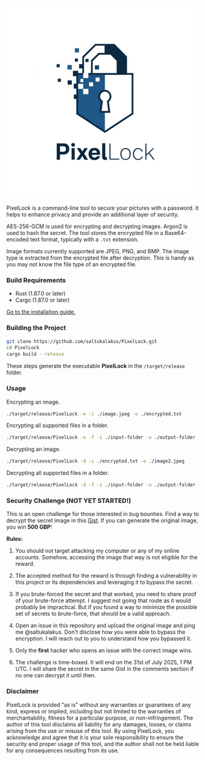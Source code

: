 ![PixelLock](https://github.com/saltukalakus/PixelLock/blob/main/PixelLock.jpeg)

PixelLock is a command-line tool to secure your pictures with a password. It helps to enhance privacy and provide an additional layer of security.

AES-256-GCM is used for encrypting and decrypting images. Argon2 is used to hash the secret. The tool stores the encrypted file in a Base64-encoded text format, typically with a `.txt` extension.

Image formats currently supported are JPEG, PNG, and BMP. The image type is extracted from the encrypted file after decryption. This is handy as you may not know the file type of an encrypted file.

### Build Requirements
- Rust (1.87.0 or later)
- Cargo (1.87.0 or later)

[Go to the installation guide.](https://www.rust-lang.org/learn/get-started)

### Building the Project

   ```bash
   git clone https://github.com/saltukalakus/PixelLock.git
   cd PixelLock
   cargo build --release
   ```

These steps generate the executable **PixelLock** in the `/target/release` folder.

### Usage

Encrypting an image.

```bash
./target/release/PixelLock -e -i ./image.jpeg -o ./encrypted.txt
```
Encrypting all supported files in a folder.

```bash
./target/release/PixelLock -e -f -i ./input-folder -o ./output-folder
```

Decrypting an image.

```bash
./target/release/PixelLock -d -i ./encrypted.txt -o ./image2.jpeg
```
Decrypting all supported files in a folder.

```bash
./target/release/PixelLock -d -f -i ./input-folder -o ./output-folder
```

### Security Challenge (NOT YET STARTED!)

This is an open challenge for those interested in bug bounties. Find a way to decrypt the secret image in this [Gist](). If you can generate the original image, you win **500 GBP**!

**Rules:**

1. You should not target attacking my computer or any of my online accounts. Somehow, accessing the image that way is not eligible for the reward.

2. The accepted method for the reward is through finding a vulnerability in this project or its dependencies and leveraging it to bypass the secret. 

3. If you brute-forced the secret and that worked, you need to share proof of your brute-force attempt. I suggest not going that route as it would probably be impractical. But if you found a way to minimize the possible set of secrets to brute-force, that should be a valid approach.

4. Open an issue in this repository and upload the original image and ping me @saltukalakus. Don't disclose how you were able to bypass the encryption. I will reach out to you to understand how you bypassed it.

5. Only the **first** hacker who opens an issue with the correct image wins.

6. The challenge is time-boxed. It will end on the 31st of July 2025, 1 PM UTC. I will share the secret in the same Gist in the comments section if no one can decrypt it until then.

### Disclaimer 

PixelLock is provided "as is" without any warranties or guarantees of any kind, express or implied, including but not limited to the warranties of merchantability, fitness for a particular purpose, or non-infringement. The author of this tool disclaims all liability for any damages, losses, or claims arising from the use or misuse of this tool. By using PixelLock, you acknowledge and agree that it is your sole responsibility to ensure the security and proper usage of this tool, and the author shall not be held liable for any consequences resulting from its use.

